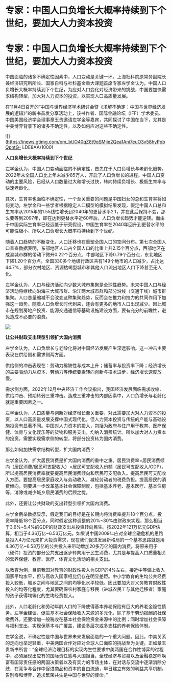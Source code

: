 # 专家：中国人口负增长大概率持续到下个世纪，要加大人力资本投资

# 专家：中国人口负增长大概率持续到下个世纪，要加大人力资本投资

中国面临的诸多不确定性因素中，人口变动是关键一环。上海社科院原常务副院长兼经济研究所所长、国家自科与社科基金重大课题首席专家左学金认为，中国人口负增长大概率持续到下个世纪，为应对人口变化对经济带来的挑战，中国要加快需求结构转型，加大对人力资本的投资，以实现人口高质量发展。

在11月4日召开的“中国与世界经济学术研讨会暨《求解不确定：中国与世界经济发展的逻辑》”的新书首发分享活动上，该书作者、国际金融论坛（IFF）学术委员、中国美国经济学会理事章玉贵邀请左学金等嘉宾，共同探讨了中国在当下，尤其是中美博弈背景下的诸多不确定性，以及如何应对这些不确定性。

![](https://inews.gtimg.com/om_bt/O40qZ8t9qSMjie2Qea1Ani7euO3v58hyPpbQpntG-
LDE8AA/1000)

**人口负增长大概率持续到下个世纪**

左学金认为，中国人口变动面临的不确定性，首先在于人口负增长与老龄化趋势。2022年末全国人口比上年末减少85万人，开启了人口负增长的进程。中国人口变动的主要风险，已经从人口数量过大和增长过快，转向持续负增长、极低生育率与快速老龄化。

其次，生育率也面临不确定性，一个至关重要的问题是中国妇女的总和生育率将如何变动。左学金和一些学者根据稳定人口模型的模拟结果发现，假定中国人口总和生育率从2015年的1.55线性增长到2040年的更替水平2.1，并在此后保持不变，那么要等到2097年，即在达到更替水平近60年后，人口负增长趋势才能逆转。而由于中国实际生育率已经远低于研究假设，中国生育率在2040年回升到更替水平的可能性极小，所以人口负增长大概率将持续到下个世纪。

随着人口趋势的不断变化，人口迁移也在重塑全国人口的空间分布。第七次全国人口普查数据表明，东部地区人口占全国人口的比重上升2.15个百分点，西部地区在成渝城市群的带动下微升0.22个百分点，中部地区下降0.79个百分点，东北地区下降1.20个百分点。全国330多个地级行政区共有149个地市的人口减少，占比达44.7%，部分农村地区、资源枯竭型城市和其他人口流出地区人口下降甚至无人化。

左学金认为，人口与经济活动向少数大城市集聚是全球性趋势。未来中国人口与经济活动将继续向沿海三大城市群、沿江两大城市群和部分沿线（交通干线）城市群集聚。人口总量缩减不会改变这种集聚趋势，反而会在推力和拉力的共同作用下加强这一趋势。随着人口负增长时代到来，还会有更多的地市人口出现减少。因此城市在规划房地产投资、能源交通通信等基础设施建设方面，要有充分的前瞻性，避免造成不必要的浪费。

![](https://inews.gtimg.com/om_bt/OD22AB5TeD6yP5HHghHJz8gTViy5QyiekfG_Abumn1qCgAA/1000)

**让公共财政支出转型引领扩大国内消费**

左学金认为，人口负增长与老龄化将对中国经济发展产生深远影响。这一冲击主要表现在供给侧和需求侧两方面。

供给侧的冲击表现在：劳动力稀缺性与成本上升；储蓄率与投资率下降；经济增长的主要驱动力从资本、劳动力等传统要素转向创新与技术进步，经济增长速度放慢。

需求侧方面，2022年12月中央经济工作会议指出，我国经济发展面临需求收缩、供给冲击、预期转弱三重冲击。造成三重冲击的内部因素中，人口负增长与老龄化就是重要因素之一。

左学金认为，人口质量与创新对经济增长至关重要，对此需要加大对人力资本的投资，以人口高质量发展支撑中国式现代化。但人力资本投资与传统的产能与基础设施投资有显著不同。中国对人力资本的投入，包括为政府与住户用于教育、医疗保健、体育与文化娱乐等的货物和服务支出，均纳入消费统计。所以加大对人力资本的投资，需要实现需求侧的转型，将部分投资转为国内消费。

那么如何加快需求结构转型，扩大国内消费？

左学金认为，扩大居民消费是扩大国内消费的重中之重。居民消费率=居民消费倾向（居民消费/居民可支配收入）×居民可支配收入份额（居民可支配收入/GDP），所以提高居民消费率就要提高居民消费倾向和居民可支配收入。提高居民可支配收入方面，要提高居民家庭收入与劳动收入，减轻劳动者的税费负担。提高居民的消费倾向，则要进一步改革基本社会保障制度，包括基本养老、基本医疗、基本住房等，消除或减少城乡居民消费的后顾之忧。

此外，还要让公共财政的支出转型引领扩大国内消费。

左学金例举数据显示，假定我们的目标是在长期内将消费率提升18个百分点，投资率降低18个百分点，同时假定这种调整的20%~30%由财政来实现，那么相当于3.6%~5.4%的GDP的财政支出从投资转向民生。按2022年121万亿元GDP估算，相当于4.36万亿~6.53万亿元。如果说中国2009年应对全球金融危机的思路是投入4万亿元来扩大投资需求，现在我们促进发展新格局的一个基本思路就是用4.36万亿~6.53万亿的公共投入来带动增加20多万亿的国内消费。将原来用于（硬件）投资的部分公共支出逐步转向用于民生消费，尤其是与提高人口质量相关的营养保健、教育、医疗、体育文化活动的相关支出。

以教育为例，目前我国对教育的财政性投入为GDP的4%左右，接近中等偏上收入国家平均水平，但与高收入国家相比仍存在明显差距。中小学教育的生均公共经费投入较低，城乡之间与地区之间的均等化水平较低。因此要加大对义务教育财政性投入的均等化程度，尤其要确保农村家庭与移民（进城农民工与其他迁移者）家庭的孩子获得均等化的生均经费投入。

此外，人口老龄化和劳动年龄人口的下降使得基本养老保险有巨大的养老金隐性债务。左学金建议，促进基本社会保险收入来源的多元化，除了基于劳动报酬的社保缴费外，还要增加一般税收在基本社会保险资金来源中的比例；同时增加社会保障与福利支出，实现保基本与广覆盖，建设多层次或多支柱的养老保险体制。

左学金说，不确定性是中国与世界未来发展面临的一个重大问题。因此，中美关系的走向也举足轻重，中美两国合作对应对全球人口面临的挑战至为关键。正如章玉贵新书所言：“全球经济治理目标的实现内生性要求中美两国在合作性博弈的过程中，必须展现出应有的国际责任感与大国担当，全球经济与贸易以及金融稳定呼唤富有国际责任感的两国决策者以及有实力的市场主体，在对话与交流中逐渐消除分歧，在竞争与合作中促进商品和资本的自由流通，早日建立有效的利益共享机制。告别零和博弈，追求繁荣共生是中国与世界的使命。”

